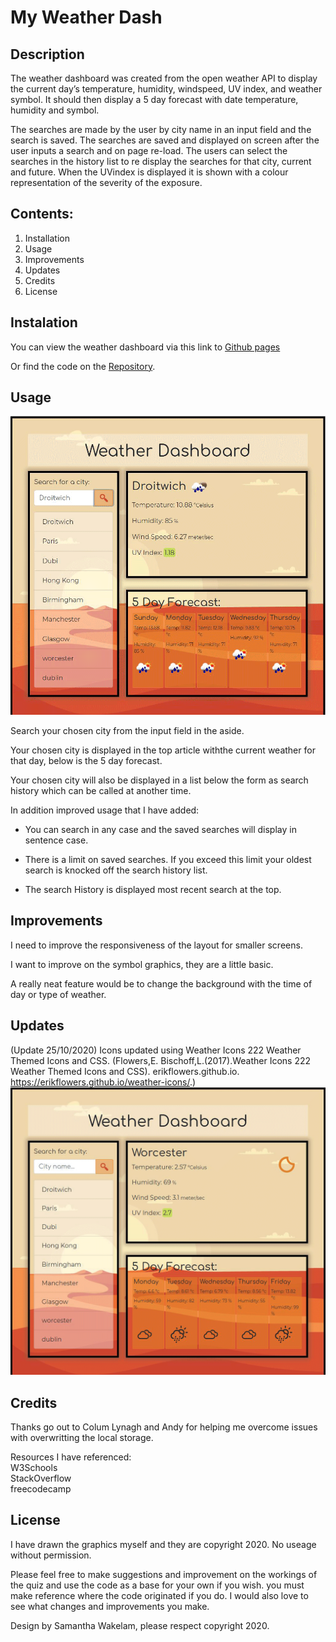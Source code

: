 # My Weather Dash 

## Description

The weather dashboard was created from the open weather API to display the current day’s temperature, humidity, windspeed, UV index, and weather symbol. It should then display a 5 day forecast with date temperature, humidity and symbol. 

The searches are made by the user by city name in an input field and the search is saved. The searches are saved and displayed on screen after the user inputs a search and on page re-load. 
The users can select the searches in the history list to re display the searches for that city, current and future. 
When the UVindex is displayed it is shown with a colour representation of the severity of the exposure. 


## Contents: 
1. Installation 
2. Usage
3. Improvements
4. Updates
5. Credits
6. License

## Instalation

You can view the weather dashboard via this link to [Github pages](https://samwakelam.github.io/06_WEATHER_DASH_SLW/)

Or find the code on the [Repository](https://github.com/Samwakelam/06_WEATHER_DASH_SLW). 

## Usage

![Screenshot of the dashboard](assets/images/screenshot.png)

Search your chosen city from the input field in the aside. 

Your chosen city is displayed in the top article withthe current weather for that day, below is the 5 day forecast. 

Your chosen city will also be displayed in a list below the form as search history which can be called at another time. 

In addition improved usage that I have added:
* You can search in any case and the saved searches will display in sentence case. 

* There is a limit on saved searches. If you exceed this limit your oldest search is knocked off the search history list. 

* The search History is displayed most recent search at the top. 


## Improvements

I need to improve the responsiveness of the layout for smaller screens. 

I want to improve on the symbol graphics, they are a little basic. 

A really neat feature would be to change the background with the time of day or type of weather.

## Updates 

(Update 25/10/2020) Icons updated using Weather Icons 222 Weather Themed Icons and CSS. (Flowers,E. Bischoff,L.(2017).Weather Icons 222 Weather Themed Icons and CSS). erikflowers.github.io. https://erikflowers.github.io/weather-icons/.)
![Screenshot showing update](assets/images/screenshot-update-symbols.png)

## Credits 

Thanks go out to Colum Lynagh and Andy for helping me overcome issues with overwritting the local storage. 

Resources I have referenced:   
W3Schools  
StackOverflow  
freecodecamp 

## License 

I have drawn the graphics myself and they are copyright 2020. No useage without permission. 

Please feel free to make suggestions and improvement on the workings of the quiz and use the code as a base for your own if you wish. you must make reference where the code originated if you do. I would also love to see what changes and improvements you make.  

Design by Samantha Wakelam, please respect copyright 2020. 

 